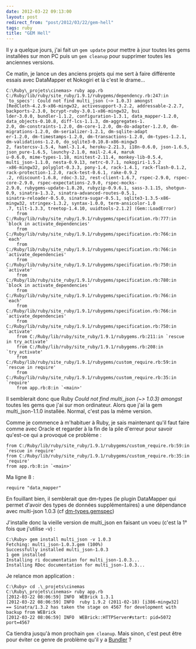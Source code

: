 ```yaml
---
date: 2012-03-22 09:13:00
layout: post
redirect_from: "post/2012/03/22/gem-hell"
tags: ruby
title: "GEM Hell"
---
```


Il y a quelque jours, j'ai fait un `gem update` pour mettre à
jour toutes les gems installées sur mon PC puis un `gem cleanup`
pour supprimer toutes les anciennes versions.

Ce matin, je lance un des anciens projets qui me sert à faire différente
essais avec DataMapper et Nokogiri et là c'est le drame...

```
C:\Ruby\_projets\cinemas> ruby app.rb
C:/Ruby/lib/ruby/site_ruby/1.9.1/rubygems/dependency.rb:247:in `to_specs': Could not find multi_json (~> 1.0.3) amongst
[RedCloth-4.2.9-x86-mingw32, activesupport-3.2.2, addressable-2.2.7, backports-2.3.0, bcrypt-ruby-3.0.1-x86-mingw32, bui
lder-3.0.0, bundler-1.1.2, configuration-1.3.1, data_mapper-1.2.0, data_objects-0.10.8, diff-lcs-1.1.3, dm-aggregates-1.
2.0, dm-constraints-1.2.0, dm-core-1.2.0, dm-do-adapter-1.2.0, dm-migrations-1.2.0, dm-serializer-1.2.1, dm-sqlite-adapt
er-1.2.0, dm-timestamps-1.2.0, dm-transactions-1.2.0, dm-types-1.2.1, dm-validations-1.2.0, do_sqlite3-0.10.8-x86-mingw3
2, fastercsv-1.5.4, haml-3.1.4, heroku-2.21.3, i18n-0.6.0, json-1.6.5, json_pure-1.6.5, launchy-2.1.0, mail-2.4.4, maruk
u-0.6.0, mime-types-1.18, minitest-2.11.4, monkey-lib-0.5.4, multi_json-1.1.0, nesta-0.9.13, netrc-0.7.1, nokogiri-1.5.2
-x86-mingw32, polyglot-0.3.3, pony-1.4, rack-1.4.1, rack-flash-0.1.2, rack-protection-1.2.0, rack-test-0.6.1, rake-0.9.2
.2, rdiscount-1.6.8, rdoc-3.12, rest-client-1.6.7, rspec-2.9.0, rspec-core-2.9.0, rspec-expectations-2.9.0, rspec-mocks-
2.9.0, rubygems-update-1.8.20, rubyzip-0.9.6.1, sass-3.1.15, shotgun-0.9, sinatra-1.3.2, sinatra-advanced-routes-0.5.1,
sinatra-reloader-0.5.0, sinatra-sugar-0.5.1, sqlite3-1.3.5-x86-mingw32, stringex-1.3.2, syntax-1.0.0, term-ansicolor-1.0
.7, tilt-1.3.3, treetop-1.4.10, uuidtools-2.1.2] (Gem::LoadError)
    from C:/Ruby/lib/ruby/site_ruby/1.9.1/rubygems/specification.rb:777:in `block in activate_dependencies'
    from C:/Ruby/lib/ruby/site_ruby/1.9.1/rubygems/specification.rb:766:in `each'
    from C:/Ruby/lib/ruby/site_ruby/1.9.1/rubygems/specification.rb:766:in `activate_dependencies'
    from C:/Ruby/lib/ruby/site_ruby/1.9.1/rubygems/specification.rb:750:in `activate'
    from C:/Ruby/lib/ruby/site_ruby/1.9.1/rubygems/specification.rb:780:in `block in activate_dependencies'
    from C:/Ruby/lib/ruby/site_ruby/1.9.1/rubygems/specification.rb:766:in `each'
    from C:/Ruby/lib/ruby/site_ruby/1.9.1/rubygems/specification.rb:766:in `activate_dependencies'
    from C:/Ruby/lib/ruby/site_ruby/1.9.1/rubygems/specification.rb:750:in `activate'
    from C:/Ruby/lib/ruby/site_ruby/1.9.1/rubygems.rb:211:in `rescue in try_activate'
    from C:/Ruby/lib/ruby/site_ruby/1.9.1/rubygems.rb:208:in `try_activate'
    from C:/Ruby/lib/ruby/site_ruby/1.9.1/rubygems/custom_require.rb:59:in `rescue in require'
    from C:/Ruby/lib/ruby/site_ruby/1.9.1/rubygems/custom_require.rb:35:in `require'
    from app.rb:8:in `<main>'
```

Il semblerait donc que Ruby *Could not find multi_json (~&gt; 1.0.3)
amongst* toutes les gems que j'ai sur mon ordinateur. Alors que j'ai la gem
multi_json-1.1.0 installée. Normal, c'est pas la même version.

Comme je commence à m'habituer à Ruby, je sais maintenant qu'il faut faire
comme avec Oracle et regarder à la fin de la pile d'erreur pour savoir
qu'est-ce qui a provoqué ce problème :

```
from C:/Ruby/lib/ruby/site_ruby/1.9.1/rubygems/custom_require.rb:59:in `rescue in require'
from C:/Ruby/lib/ruby/site_ruby/1.9.1/rubygems/custom_require.rb:35:in `require'
from app.rb:8:in `<main>'
```

Ma ligne 8 :

```
require "data_mapper"
```

En fouillant bien, il semblerait que dm-types (le plugin DataMapper qui
permet d'avoir des types de données supplémentaires) a une dépendance avec
multi-json 1.0.3 (cf [dm-types.gemspec](https://github.com/datamapper/dm-types/blob/master/dm-types.gemspec))

J'installe donc la vieille version de multi_json en faisant un voeu (c'est
la 1° fois que j'utilise -v) :

```
C:\Ruby> gem install multi_json -v 1.0.3
Fetching: multi_json-1.0.3.gem (100%)
Successfully installed multi_json-1.0.3
1 gem installed
Installing ri documentation for multi_json-1.0.3...
Installing RDoc documentation for multi_json-1.0.3...
```

Je relance mon application :

```
C:\Ruby> cd .\_projets\cinemas
C:\Ruby\_projets\cinemas> ruby app.rb
[2012-03-22 08:06:59] INFO  WEBrick 1.3.1
[2012-03-22 08:06:59] INFO  ruby 1.9.2 (2011-02-18) [i386-mingw32]
== Sinatra/1.3.2 has taken the stage on 4567 for development with backup from WEBrick
[2012-03-22 08:06:59] INFO  WEBrick::HTTPServer#start: pid=5072 port=4567
```

Ca tiendra jusqu'à mon prochain `gem cleanup`. Mais sinon, c'est
peut être pour éviter ce genre de problème qu'il y a [Bundler](http://gembundler.com/) ?
